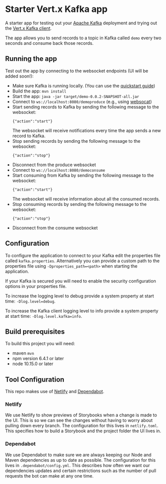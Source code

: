 # Starter Vert.x Kafka app

A starter app for testing out your [Apache Kafka](https://kafka.apache.org) deployment and trying out the [Vert.x Kafka client](https://vertx.io/docs/vertx-kafka-client/java/).

The app allows you to send records to a topic in Kafka called `demo` every two seconds and consume back those records.

## Running the app

Test out the app by connecting to the websocket endpoints (UI will be added soon!):

 - Make sure Kafka is running locally. (You can use the [quickstart guide](https://kafka.apache.org/quickstart))
 - Build the app: `mvn install`
 - Start the app: `java -jar target/demo-0.0.2-SNAPSHOT-all.jar`
 - Connect to `ws://localhost:8080/demoproduce` (e.g., using [websocat](https://github.com/vi/websocat))
 - Start sending records to Kafka by sending the following message to the websocket:
    ```
    {"action":"start"}
    ```
    The websocket will receive notifications every time the app sends a new record to Kafka.
 - Stop sending records by sending the following message to the websocket:
    ```
   {"action":"stop"}
   ```
 - Disconnect from the produce websocket
 - Connect to `ws://localhost:8080/democonsume`
 - Start consuming from Kafka by sending the following message to the websocket:
    ```
    {"action":"start"}
    ```
   The websocket will receive information about all the consumed records.
 - Stop consuming records by sending the following message to the websocket:
    ```
   {"action":"stop"}
   ```
 - Disconnect from the consume websocket

## Configuration

To configure the application to connect to your Kafka edit the properties file called `kafka.properties`.
Alternatively you can provide a custom path to the properties file using `-Dproperties_path=<path>` when starting the application.

If your Kafka is secured you will need to enable the security configuration options in your properties file.

To increase the logging level to debug provide a system property at start time: `-Dlog.level=debug`.

To increase the Kafka client logging level to info provide a system property at start time: `-Dlog.level.kafka=info`.

## Build prerequisites

To build this project you will need:

- maven `mvn`
- npm version 6.4.1 or later
- node 10.15.0 or later

## Tool Configuration

This repo makes use of [Netlify](https://www.netlify.com/) and [Dependabot](https://dependabot.com/).

### Netlify

We use Netlify to show previews of Storybooks when a change is made to the UI. This is so we can see the changes without having to worry about pulling down every branch. The configuration for this lives in `netlify.toml`. This specifies how to build a Storybook and the project folder the UI lives in.

### Dependabot

We use Dependabot to make sure we are always keeping our Node and Maven dependencies as up to date as possible. The configuration for this lives in `.dependabot/config.yml`. This describes how often we want our dependencies updates and certain restrictions such as the number of pull requests the bot can make at any one time.

